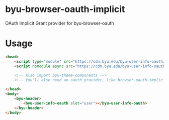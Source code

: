 # byu-browser-oauth-implicit
OAuth Implicit Grant provider for byu-browser-oauth

# Usage

```html
<head>
    <script type="module" src="https://cdn.byu.edu/byu-user-info-oauth/latest/byu-user-info-oauth.min.js"></script>
    <script nomodule async src="https://cdn.byu.edu/byu-user-info-oauth/latest/byu-user-info-oauth.nomodule.min.js"></script>
    
    <!-- Also import byu-theme-components -->
    <!-- You'll also need an oauth provider, like browser-oauth-implicit -->

</head>
<body>
    <byu-header>
        <byu-user-info-oauth slot="user"></byu-user-info-oauth>
    </byu-header>
</body>
 
```

